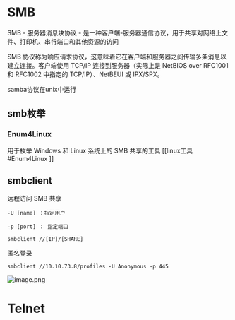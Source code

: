 # SMB
SMB - 服务器消息块协议 - 是一种客户端-服务器通信协议，用于共享对网络上文件、打印机、串行端口和其他资源的访问

SMB 协议称为响应请求协议，这意味着它在客户端和服务器之间传输多条消息以建立连接。客户端使用 TCP/IP 连接到服务器（实际上是 NetBIOS over RFC1001 和 RFC1002 中指定的 TCP/IP）、NetBEUI 或 IPX/SPX。

samba协议在unix中运行

## smb枚举
### Enum4Linux 
用于枚举 Windows 和 Linux 系统上的 SMB 共享的工具
[[linux工具#Enum4Linux ]]

## smbclient
远程访问 SMB 共享

```
-U [name] ：指定用户

-p [port] ： 指定端口
```

```
smbclient //[IP]/[SHARE]
```

匿名登录

```
smbclient //10.10.73.8/profiles -U Anonymous -p 445
```

![image.png](https://s2.loli.net/2025/04/23/MGXD2Kq8z4bNhUk.png)


# Telnet
